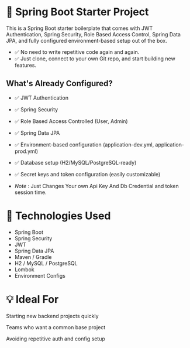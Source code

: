 # 🚀 Spring Boot Starter Project
This is a Spring Boot starter boilerplate that comes with JWT Authentication, Spring Security, Role Based Access Control, Spring Data JPA, and fully configured environment-based setup out of the box.

- ✅ No need to write repetitive code again and again.
- ✅ Just clone, connect to your own Git repo, and start building new features.

 ## What's Already Configured?
- ✅ JWT Authentication
- ✅ Spring Security
- ✅ Role Based Access Controlled (User, Admin)
- ✅ Spring Data JPA
- ✅ Environment-based configuration (application-dev.yml, application-prod.yml)
- ✅ Database setup (H2/MySQL/PostgreSQL-ready) 
- ✅ Secret keys and token configuration (easily customizable)

- *Note* : Just Changes Your own Api Key And Db Credential and token session time.

# 🧱 Technologies Used
- Spring Boot
- Spring Security
- JWT
- Spring Data JPA
- Maven / Gradle
- H2 / MySQL / PostgreSQL
- Lombok
- Environment Configs

# 💡 Ideal For
Starting new backend projects quickly

Teams who want a common base project

Avoiding repetitive auth and config setup

